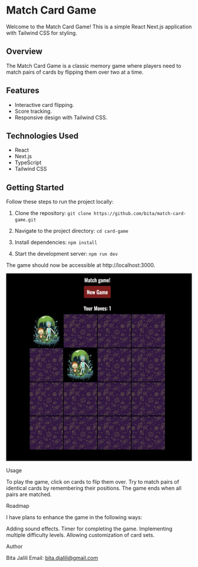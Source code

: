 # Match Card Game

Welcome to the Match Card Game! This is a simple React Next.js application with Tailwind CSS for styling.

## Overview

The Match Card Game is a classic memory game where players need to match pairs of cards by flipping them over two at a time.

## Features

- Interactive card flipping.
- Score tracking.
- Responsive design with Tailwind CSS.

## Technologies Used

- React
- Next.js
- TypeScript
- Tailwind CSS

## Getting Started

Follow these steps to run the project locally:

1. Clone the repository:
   `git clone https://github.com/bita/match-card-game.git`

2. Navigate to the project directory:
   `cd card-game`

3. Install dependencies:
   `npm install`
   
4. Start the development server:
  `npm run dev`

The game should now be accessible at http://localhost:3000.


![Alt text](public/images/screenshot.png)

Usage

To play the game, click on cards to flip them over. Try to match pairs of identical cards by remembering their positions. The game ends when all pairs are matched.

Roadmap

I have plans to enhance the game in the following ways:

Adding sound effects.
Timer for completing the game.
Implementing multiple difficulty levels.
Allowing customization of card sets.

Author

Bita Jalili
Email: bita.djalili@gmail.com

